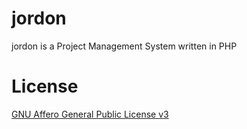 # jordon
jordon is a Project Management System written in PHP

# License 
<a href="https://www.gnu.org/licenses/agpl.txt" target="_blank">GNU Affero General Public License v3</a>
